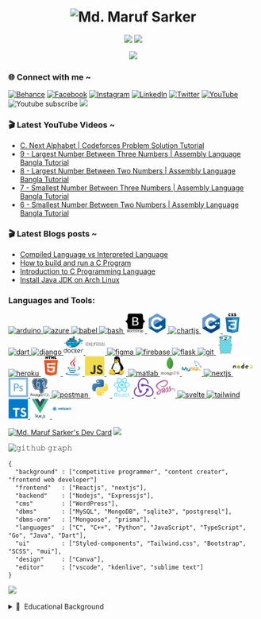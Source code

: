 <h1 align="center">
  <img src="./logo/maruf.svg" alt="Md. Maruf Sarker" />
</h1>
<p align="center">
<img height="180em" src="https://github-readme-stats-eight-theta.vercel.app/api?username=mdmarufsarker&show_icons=true&theme=algolia&include_all_commits=true&count_private=true"/>
<img height="180em" src="https://github-readme-stats-eight-theta.vercel.app/api/top-langs/?username=mdmarufsarker&layout=compact&langs_count=8&theme=algolia"/>
</p>
<p align="center">
  <a href="https://github.com/DenverCoder1/readme-typing-svg"><img src="https://readme-typing-svg.herokuapp.com?lines=Computer+Science+Student;Web+Developer;Problem+Solver;Content+Creator;Always%20learning%20new%20things;Evolving&center=true&width=500&height=50"></a>
</p>

### 🌐 Connect with me ~


[![Behance](https://img.shields.io/badge/Behance-1769ff?logo=behance&logoColor=white)](https://behance.net/mdmarufsarker)
[![Facebook](https://img.shields.io/badge/Facebook-%231877F2.svg?logo=Facebook&logoColor=white)](https://facebook.com/mdmarufsarkerr)
[![Instagram](https://img.shields.io/badge/Instagram-%23E4405F.svg?logo=Instagram&logoColor=white)](https://instagram.com/md_maruf_sarker)
[![LinkedIn](https://img.shields.io/badge/LinkedIn-%230077B5.svg?logo=linkedin&logoColor=white)](https://linkedin.com/in/mdmarufsarker)
[![Twitter](https://img.shields.io/badge/Twitter-%231DA1F2.svg?logo=Twitter&logoColor=white)](https://twitter.com/md_marufsarker)
[![YouTube](https://img.shields.io/badge/YouTube-%23FF0000.svg?logo=YouTube&logoColor=white)](https://www.youtube.com/@maruf_sarker)
![Youtube subscribe](https://img.shields.io:/youtube/channel/subscribers/UCLMsOaJDBSJWvny11DFfebw?style=social)
[![](https://visitcount.itsvg.in/api?id=mdmarufsarker&icon=0&color=0)](https://visitcount.itsvg.in)

<!-- [![Pinterest](https://img.shields.io/badge/Pinterest-%23E60023.svg?logo=Pinterest&logoColor=white)](https://pinterest.com/md_maruf_sarker) -->

<!--START_SECTION:waka-->
<!--END_SECTION:waka-->

### 🎬 Latest YouTube Videos ~

<!-- YOUTUBE:START -->
- [C. Next Alphabet | Codeforces Problem Solution Tutorial](https://www.youtube.com/watch?v=bzamv8bhuoc)
- [9 - Largest Number Between Three Numbers | Assembly Language Bangla Tutorial](https://www.youtube.com/watch?v=d2a0xcX8fxA)
- [8 - Largest Number Between Two Numbers | Assembly Language Bangla Tutorial](https://www.youtube.com/watch?v=QB-u4k9QejQ)
- [7 - Smallest Number Between Three Numbers | Assembly Language Bangla Tutorial](https://www.youtube.com/watch?v=Xr7Dug5K6yo)
- [6 - Smallest Number Between Two Numbers | Assembly Language Bangla Tutorial](https://www.youtube.com/watch?v=iu9ljtJkc_4)
<!-- YOUTUBE:END -->

### 🎬 Latest  Blogs posts ~

<!-- BLOG-POST-LIST:START -->
- [Compiled Language vs Interpreted Language](https://dev.to/mdmarufsarker/compiled-language-vs-interpreted-language-2o4c)
- [How to build and run a C Program](https://dev.to/mdmarufsarker/si-prograamin-er-haatekhddi-3c3)
- [Introduction to C Programming Language](https://dev.to/mdmarufsarker/si-prograamin-er-haatekhddi-4bdh)
- [Install Java JDK on Arch Linux](https://dev.to/mdmarufsarker/install-java-jdk-on-arch-linux-3hf4)
<!-- BLOG-POST-LIST:END -->

<h3 align="left">Languages and Tools:</h3>
<p align="left"> <a href="https://www.arduino.cc/" target="_blank" rel="noreferrer"> <img src="https://cdn.worldvectorlogo.com/logos/arduino-1.svg" alt="arduino" width="40" height="40"/> </a> <a href="https://azure.microsoft.com/en-in/" target="_blank" rel="noreferrer"> <img src="https://www.vectorlogo.zone/logos/microsoft_azure/microsoft_azure-icon.svg" alt="azure" width="40" height="40"/> </a> <a href="https://babeljs.io/" target="_blank" rel="noreferrer"> <img src="https://www.vectorlogo.zone/logos/babeljs/babeljs-icon.svg" alt="babel" width="40" height="40"/> </a> <a href="https://www.gnu.org/software/bash/" target="_blank" rel="noreferrer"> <img src="https://www.vectorlogo.zone/logos/gnu_bash/gnu_bash-icon.svg" alt="bash" width="40" height="40"/> </a> <a href="https://getbootstrap.com" target="_blank" rel="noreferrer"> <img src="https://raw.githubusercontent.com/devicons/devicon/master/icons/bootstrap/bootstrap-plain-wordmark.svg" alt="bootstrap" width="40" height="40"/> </a> <a href="https://www.cprogramming.com/" target="_blank" rel="noreferrer"> <img src="https://raw.githubusercontent.com/devicons/devicon/master/icons/c/c-original.svg" alt="c" width="40" height="40"/> </a> <a href="https://www.chartjs.org" target="_blank" rel="noreferrer"> <img src="https://www.chartjs.org/media/logo-title.svg" alt="chartjs" width="40" height="40"/> </a> <a href="https://www.w3schools.com/cpp/" target="_blank" rel="noreferrer"> <img src="https://raw.githubusercontent.com/devicons/devicon/master/icons/cplusplus/cplusplus-original.svg" alt="cplusplus" width="40" height="40"/> </a> <a href="https://www.w3schools.com/css/" target="_blank" rel="noreferrer"> <img src="https://raw.githubusercontent.com/devicons/devicon/master/icons/css3/css3-original-wordmark.svg" alt="css3" width="40" height="40"/> </a> <a href="https://dart.dev" target="_blank" rel="noreferrer"> <img src="https://www.vectorlogo.zone/logos/dartlang/dartlang-icon.svg" alt="dart" width="40" height="40"/> </a> <a href="https://www.djangoproject.com/" target="_blank" rel="noreferrer"> <img src="https://cdn.worldvectorlogo.com/logos/django.svg" alt="django" width="40" height="40"/> </a> <a href="https://www.docker.com/" target="_blank" rel="noreferrer"> <img src="https://raw.githubusercontent.com/devicons/devicon/master/icons/docker/docker-original-wordmark.svg" alt="docker" width="40" height="40"/> </a> <a href="https://expressjs.com" target="_blank" rel="noreferrer"> <img src="https://raw.githubusercontent.com/devicons/devicon/master/icons/express/express-original-wordmark.svg" alt="express" width="40" height="40"/> </a> <a href="https://www.figma.com/" target="_blank" rel="noreferrer"> <img src="https://www.vectorlogo.zone/logos/figma/figma-icon.svg" alt="figma" width="40" height="40"/> </a> <a href="https://firebase.google.com/" target="_blank" rel="noreferrer"> <img src="https://www.vectorlogo.zone/logos/firebase/firebase-icon.svg" alt="firebase" width="40" height="40"/> </a> <a href="https://flask.palletsprojects.com/" target="_blank" rel="noreferrer"> <img src="https://www.vectorlogo.zone/logos/pocoo_flask/pocoo_flask-icon.svg" alt="flask" width="40" height="40"/> </a> <a href="https://git-scm.com/" target="_blank" rel="noreferrer"> <img src="https://www.vectorlogo.zone/logos/git-scm/git-scm-icon.svg" alt="git" width="40" height="40"/> </a> <a href="https://golang.org" target="_blank" rel="noreferrer"> <img src="https://raw.githubusercontent.com/devicons/devicon/master/icons/go/go-original.svg" alt="go" width="40" height="40"/> </a> <a href="https://heroku.com" target="_blank" rel="noreferrer"> <img src="https://www.vectorlogo.zone/logos/heroku/heroku-icon.svg" alt="heroku" width="40" height="40"/> </a> <a href="https://www.w3.org/html/" target="_blank" rel="noreferrer"> <img src="https://raw.githubusercontent.com/devicons/devicon/master/icons/html5/html5-original-wordmark.svg" alt="html5" width="40" height="40"/> </a> <a href="https://www.java.com" target="_blank" rel="noreferrer"> <img src="https://raw.githubusercontent.com/devicons/devicon/master/icons/java/java-original.svg" alt="java" width="40" height="40"/> </a> <a href="https://developer.mozilla.org/en-US/docs/Web/JavaScript" target="_blank" rel="noreferrer"> <img src="https://raw.githubusercontent.com/devicons/devicon/master/icons/javascript/javascript-original.svg" alt="javascript" width="40" height="40"/> </a> <a href="https://www.linux.org/" target="_blank" rel="noreferrer"> <img src="https://raw.githubusercontent.com/devicons/devicon/master/icons/linux/linux-original.svg" alt="linux" width="40" height="40"/> </a> <a href="https://www.mathworks.com/" target="_blank" rel="noreferrer"> <img src="https://upload.wikimedia.org/wikipedia/commons/2/21/Matlab_Logo.png" alt="matlab" width="40" height="40"/> </a> <a href="https://www.mongodb.com/" target="_blank" rel="noreferrer"> <img src="https://raw.githubusercontent.com/devicons/devicon/master/icons/mongodb/mongodb-original-wordmark.svg" alt="mongodb" width="40" height="40"/> </a> <a href="https://www.mysql.com/" target="_blank" rel="noreferrer"> <img src="https://raw.githubusercontent.com/devicons/devicon/master/icons/mysql/mysql-original-wordmark.svg" alt="mysql" width="40" height="40"/> </a> <a href="https://nextjs.org/" target="_blank" rel="noreferrer"> <img src="https://cdn.worldvectorlogo.com/logos/nextjs-2.svg" alt="nextjs" width="40" height="40"/> </a> <a href="https://nodejs.org" target="_blank" rel="noreferrer"> <img src="https://raw.githubusercontent.com/devicons/devicon/master/icons/nodejs/nodejs-original-wordmark.svg" alt="nodejs" width="40" height="40"/> </a> <a href="https://www.photoshop.com/en" target="_blank" rel="noreferrer"> <img src="https://raw.githubusercontent.com/devicons/devicon/master/icons/photoshop/photoshop-line.svg" alt="photoshop" width="40" height="40"/> </a> <a href="https://www.postgresql.org" target="_blank" rel="noreferrer"> <img src="https://raw.githubusercontent.com/devicons/devicon/master/icons/postgresql/postgresql-original-wordmark.svg" alt="postgresql" width="40" height="40"/> </a> <a href="https://postman.com" target="_blank" rel="noreferrer"> <img src="https://www.vectorlogo.zone/logos/getpostman/getpostman-icon.svg" alt="postman" width="40" height="40"/> </a> <a href="https://www.python.org" target="_blank" rel="noreferrer"> <img src="https://raw.githubusercontent.com/devicons/devicon/master/icons/python/python-original.svg" alt="python" width="40" height="40"/> </a> <a href="https://reactjs.org/" target="_blank" rel="noreferrer"> <img src="https://raw.githubusercontent.com/devicons/devicon/master/icons/react/react-original-wordmark.svg" alt="react" width="40" height="40"/> </a> <a href="https://redux.js.org" target="_blank" rel="noreferrer"> <img src="https://raw.githubusercontent.com/devicons/devicon/master/icons/redux/redux-original.svg" alt="redux" width="40" height="40"/> </a> <a href="https://sass-lang.com" target="_blank" rel="noreferrer"> <img src="https://raw.githubusercontent.com/devicons/devicon/master/icons/sass/sass-original.svg" alt="sass" width="40" height="40"/> </a> <a href="https://svelte.dev" target="_blank" rel="noreferrer"> <img src="https://upload.wikimedia.org/wikipedia/commons/1/1b/Svelte_Logo.svg" alt="svelte" width="40" height="40"/> </a> <a href="https://tailwindcss.com/" target="_blank" rel="noreferrer"> <img src="https://www.vectorlogo.zone/logos/tailwindcss/tailwindcss-icon.svg" alt="tailwind" width="40" height="40"/> </a> <a href="https://www.typescriptlang.org/" target="_blank" rel="noreferrer"> <img src="https://raw.githubusercontent.com/devicons/devicon/master/icons/typescript/typescript-original.svg" alt="typescript" width="40" height="40"/> </a> <a href="https://vuejs.org/" target="_blank" rel="noreferrer"> <img src="https://raw.githubusercontent.com/devicons/devicon/master/icons/vuejs/vuejs-original-wordmark.svg" alt="vuejs" width="40" height="40"/> </a> <a href="https://webpack.js.org" target="_blank" rel="noreferrer"> <img src="https://raw.githubusercontent.com/devicons/devicon/d00d0969292a6569d45b06d3f350f463a0107b0d/icons/webpack/webpack-original-wordmark.svg" alt="webpack" width="40" height="40"/> </a> </p>

<!-- # Competitive Programming : -->
<a href="https://app.daily.dev/mdmarufsarker"><img src="https://api.daily.dev/devcards/b6878efd97f14b6a9e21dce17627159f.png?r=82n" width="300" alt="Md. Maruf Sarker's Dev Card"/></a>
<img width="500" src="https://leetcard.jacoblin.cool/mdmarufsarker?theme=light&font=Karma&ext=contest" />

<!-- Graphs -->

![𝚐𝚒𝚝𝚑𝚞𝚋 𝚐𝚛𝚊𝚙𝚑](https://github-readme-activity-graph.cyclic.app/graph?username=mdmarufsarker&theme=react-dark&hide_border=true&area=true)

```
{
  "background" : ["competitive programmer", "content creator", "frontend web developer"]
  "frontend"   : ["Reactjs", "nextjs"],
  "backend"    : ["Nodejs", "Expressjs"],
  "cms"        : ["WordPress"],
  "dbms"       : ["MySQL", "MongoDB", "sqlite3", "postgresql"],
  "dbms-orm"   : ["Mongoose", "prisma"],
  "languages"  : ["C", "C++", "Python", "JavaScript", "TypeScript", "Go", "Java", "Dart"],
  "ui"         : ["Styled-components", "Tailwind.css", "Bootstrap", "SCSS", "mui"],
  "design"     : ["Canva"],
  "editor"     : ["vscode", "kdenlive", "sublime text"]
}
```
<p align="center"> 

  ![](https://count.getloli.com/get/@mdmarufsarker.github.readme)
</p>

<details>
  <summary>📃 &nbsp;Educational Background</summary>

## Education

<img align="right" width="50px" src="https://raw.githubusercontent.com/mdmarufsarker/mdmarufsarker/master/logo/bsc.png" />

- 📖 **&nbsp;Bachelor of Computer Science and Engineering**\
📆 &nbsp;2022 - 2026\
📍 **&nbsp;Green University Of Bangladesh** - Rokeya Sharani, Mirpur Dhaka Bangladesh

<img align="right" width="50px" src="https://raw.githubusercontent.com/mdmarufsarker/mdmarufsarker/master/logo/hsc.png" />

- 📖 **&nbsp;HSC**\
📆 2018 - 2021\
📍 **Habibullah Bahar University College** - Shantinagar Dhaka, Bangladesh

<img align="right" width="50px" src="https://raw.githubusercontent.com/mdmarufsarker/mdmarufsarker/master/logo/ssc.jpg" />

- 📖 **&nbsp;SSC**\
📆 &nbsp;2017 - 2018\
📍 **&nbsp;Rampura Ekramunnessa High School** - Rampura Dhaka, Bangladesh

